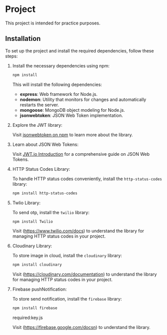 # Project

This project is intended for practice purposes.
 
## Installation
To set up the project and install the required dependencies, follow these steps:

1. Install the necessary dependencies using npm:

    ```bash
    npm install 
    ``` 

    This will install the following dependencies:

    - **express**: Web framework for Node.js.
    - **nodemon**: Utility that monitors for changes and automatically restarts the server. 
    - **mongoose**: MongoDB object modeling for Node.js.
    - **jsonwebtoken**: JSON Web Token implementation.
2. Explore the JWT library: 

    Visit [jsonwebtoken on npm](https://www.npmjs.com/package/jsonwebtoken) to learn more about the library.

3. Learn about JSON Web Tokens:

    Visit [JWT.io Introduction](https://jwt.io/introduction) for a comprehensive guide on JSON Web Tokens.
 
4. HTTP Status Codes Library:
  
    To handle HTTP status codes conveniently, install the `http-status-codes` library:

    ```bash
    npm install http-status-codes 
    ```
5. Twlio Library:
 
    To send otp, install the `twilio` library:

    ```bash
    npm install Twilio 
    ```

    Visit (https://www.twilio.com/docs) to understand the library for managing
HTTP status codes in your project.

7. Cloudinary Library:
 
    To store image in cloud, install the `cloudinary` library:

    ```bash
    npm install cloudinary
    ```

    Visit (https://cloudinary.com/documentation) to understand the library for managing HTTP status codes in your project.


7. Firebase pushNotification:
 
    To store send notification, install the `firebase` library:

    ```bash
    npm install firebase
    ```
    required:key.js

    Visit (https://firebase.google.com/docsn) to understand the library.

